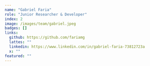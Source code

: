 ```yaml
---
name: "Gabriel Faria"
role: "Junior Researcher & Developer"
index: 2
image: /images/team/gabriel.jpeg
badges: []
links:
  github: https://github.com/fariamg
  lattes: ""
  linkedin: https://www.linkedin.com/in/gabriel-faria-73812723a
  x: ""
featured: ""
---
```

